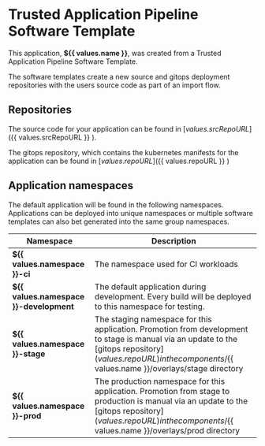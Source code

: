 # Trusted Application Pipeline Software Template

This application, **${{ values.name }}**, was created from a Trusted Application Pipeline Software Template.

The software templates create a new source and gitops deployment repositories with the users source code as part of an import flow. 

## Repositories

The source code for your application can be found in [${{ values.srcRepoURL }} ](${{ values.srcRepoURL }} ).
 
The gitops repository, which contains the kubernetes manifests for the application can be found in 
[${{ values.repoURL }} ](${{ values.repoURL }} ) 

## Application namespaces 

The default application will be found in the following namespaces. Applications can be deployed into unique namespaces or multiple software templates can also bet generated into the same group namespaces.  

|  Namespace   |  Description   |  
| -------- | -------- |
| **${{ values.namespace }}-ci** | The namespace used for CI workloads |
| **${{ values.namespace }}-development** | The default application during development. Every build will be deployed to this namespace for testing. |
| **${{ values.namespace }}-stage** | The staging namespace for this application. Promotion from development to stage is manual via an update to the [gitops repository](${{ values.repoURL }} ) in the components/${{ values.name }}/overlays/stage directory |
| **${{ values.namespace }}-prod** | The production namespace for this application. Promotion from stage to production is manual via an update to the [gitops repository](${{ values.repoURL }} ) in the components/${{ values.name }}/overlays/prod directory |